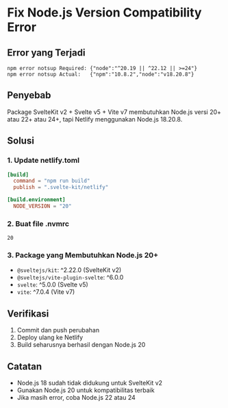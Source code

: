 # Fix Node.js Version Compatibility Error

## Error yang Terjadi
```
npm error notsup Required: {"node":"^20.19 || ^22.12 || >=24"}
npm error notsup Actual:   {"npm":"10.8.2","node":"v18.20.8"}
```

## Penyebab
Package SvelteKit v2 + Svelte v5 + Vite v7 membutuhkan Node.js versi 20+ atau 22+ atau 24+, tapi Netlify menggunakan Node.js 18.20.8.

## Solusi

### 1. Update netlify.toml
```toml
[build]
  command = "npm run build"
  publish = ".svelte-kit/netlify"

[build.environment]
  NODE_VERSION = "20"
```

### 2. Buat file .nvmrc
```
20
```

### 3. Package yang Membutuhkan Node.js 20+
- `@sveltejs/kit`: ^2.22.0 (SvelteKit v2)
- `@sveltejs/vite-plugin-svelte`: ^6.0.0 
- `svelte`: ^5.0.0 (Svelte v5)
- `vite`: ^7.0.4 (Vite v7)

## Verifikasi
1. Commit dan push perubahan
2. Deploy ulang ke Netlify
3. Build seharusnya berhasil dengan Node.js 20

## Catatan
- Node.js 18 sudah tidak didukung untuk SvelteKit v2
- Gunakan Node.js 20 untuk kompatibilitas terbaik
- Jika masih error, coba Node.js 22 atau 24
